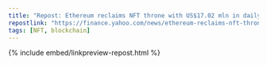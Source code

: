 ```yaml
---
title: "Repost: Ethereum reclaims NFT throne with US$17.02 mln in daily sales"
repostlink: "https://finance.yahoo.com/news/ethereum-reclaims-nft-throne-us-180939245.html"
tags: [NFT, blockchain]
---
```


{% include embed/linkpreview-repost.html %}
